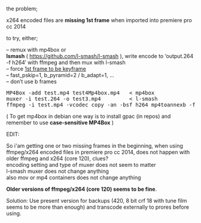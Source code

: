 the problem;

x264 encoded files are **missing 1st frame** when imported into premiere pro cc 2014

to try, either;

&#8211; remux with mp4box or  
**lsmash** ( https://github.com/l-smash/l-smash ), write encode to &#8216;output.264 -f h264&#8242; with ffmpeg and then mux with l-smash  
&#8211; force [1st frame to be keyframe][1]  
&#8211; fast\_pskip=1, b\_pyramid=2 / b_adapt=1, &#8230;  
&#8211; don&#8217;t use b frames

<pre>MP4Box -add test.mp4 test4Mp4box.mp4   &lt; mp4box
muxer -i test.264 -o test3.mp4         &lt; l-smash
ffmpeg -i test.mp4 -vcodec copy -an -bsf h264_mp4toannexb -f h264 test.264
</pre>

( To get mp4box in debian one way is to install gpac (in repos) and remember to use **case-sensitive MP4Box** )

EDIT:

So i'am getting one or two missing frames in the beginning, when using ffmpeg/x264 encoded files in premiere pro cc 2014, does not happen with older ffmpeg and x264 (core 120), clues?  
encoding setting and type of muxer does not seem to matter  
l-smash muxer does not change anything  
also mov or mp4 containers does not change anything

**Older versions of ffmpeg/x264 (core 120) seems to be fine**.

Solution: Use present version for backups (420, 8 bit crf 18 with tune film seems to be more than enough) and transcode externally to prores before using.

 [1]: http://video.stackexchange.com/questions/4904/how-to-force-ffmpeg-to-insert-keyframe-at-first-frame-when-downsampling-a-framer